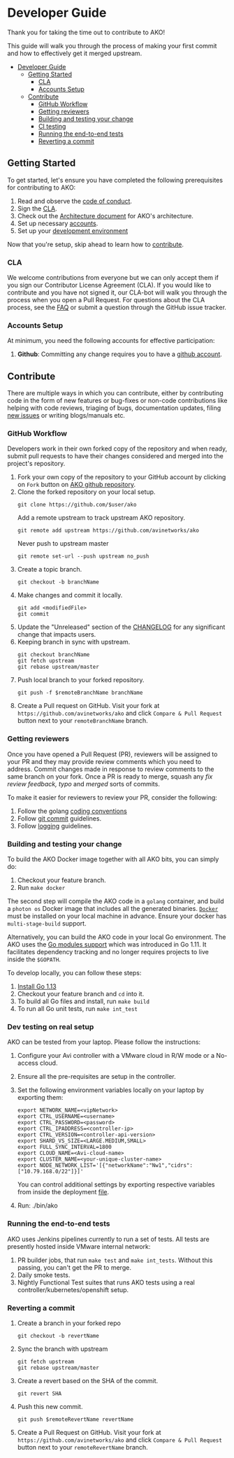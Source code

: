 # Developer Guide

Thank you for taking the time out to contribute to AKO!

This guide will walk you through the process of making your first commit and how
to effectively get it merged upstream.

- [Developer Guide](#developer-guide)
  - [Getting Started](#getting-started)
    - [CLA](#cla)
    - [Accounts Setup](#accounts-setup)
  - [Contribute](#contribute)
    - [GitHub Workflow](#github-workflow)
    - [Getting reviewers](#getting-reviewers)
    - [Building and testing your change](#building-and-testing-your-change)
    - [CI testing](#ci-testing)
    - [Running the end-to-end tests](#running-the-end-to-end-tests)
    - [Reverting a commit](#reverting-a-commit)

## Getting Started

To get started, let's ensure you have completed the following prerequisites for
contributing to AKO:
1. Read and observe the [code of conduct](CODE_OF_CONDUCT.md).
2. Sign the [CLA](#cla).
3. Check out the [Architecture document](/docs/architecture.md) for AKO's architecture.
4. Set up necessary [accounts](#accounts-setup).
5. Set up your [development environment](docs/manual-installation.md)

Now that you're setup, skip ahead to learn how to [contribute](#contribute). 

### CLA

We welcome contributions from everyone but we can only accept them if you sign
our Contributor License Agreement (CLA). If you would like to contribute and you
have not signed it, our CLA-bot will walk you through the process when you open
a Pull Request. For questions about the CLA process, see the
[FAQ](https://cla.vmware.com/faq) or submit a question through the GitHub issue
tracker.

### Accounts Setup

At minimum, you need the following accounts for effective participation:

1. **Github**: Committing any change requires you to have a [github
   account](https://github.com/join).


## Contribute

There are multiple ways in which you can contribute, either by contributing
code in the form of new features or bug-fixes or non-code contributions like
helping with code reviews, triaging of bugs, documentation updates, filing
[new issues](#filing-an-issue) or writing blogs/manuals etc.


### GitHub Workflow

Developers work in their own forked copy of the repository and when ready,
submit pull requests to have their changes considered and merged into the
project's repository.

1. Fork your own copy of the repository to your GitHub account by clicking on
   `Fork` button on [AKO github repository](https://github.com/avinetworks/ako).
2. Clone the forked repository on your local setup.
    ```
    git clone https://github.com/$user/ako
    ```
    Add a remote upstream to track upstream AKO repository.
    ```
    git remote add upstream https://github.com/avinetworks/ako
    ```
    Never push to upstream master
    ```
    git remote set-url --push upstream no_push
    ```
3. Create a topic branch.
    ```
    git checkout -b branchName
    ```
4. Make changes and commit it locally.
    ```
    git add <modifiedFile>
    git commit
    ```
5. Update the "Unreleased" section of the [CHANGELOG](CHANGELOG.md) for any
   significant change that impacts users.
6. Keeping branch in sync with upstream.
    ```
    git checkout branchName
    git fetch upstream
    git rebase upstream/master
    ```
7. Push local branch to your forked repository.
    ```
    git push -f $remoteBranchName branchName
    ```
8. Create a Pull request on GitHub.
   Visit your fork at `https://github.com/avinetworks/ako` and click
   `Compare & Pull Request` button next to your `remoteBranchName` branch.

### Getting reviewers

Once you have opened a Pull Request (PR), reviewers will be assigned to your
PR and they may provide review comments which you need to address.
Commit changes made in response to review comments to the same branch on your
fork. Once a PR is ready to merge, squash any *fix review feedback, typo*
and *merged* sorts of commits.

To make it easier for reviewers to review your PR, consider the following:
1. Follow the golang [coding conventions](https://github.com/golang/go/wiki/CodeReviewComments)
2. Follow [git commit](https://chris.beams.io/posts/git-commit/) guidelines.
3. Follow [logging](https://github.com/kubernetes/community/blob/master/contributors/devel/sig-instrumentation/logging.md) guidelines.

### Building and testing your change

To build the AKO Docker image together with all AKO bits, you can simply
do:

1. Checkout your feature branch.
2. Run `make docker`

The second step will compile the AKO code in a `golang` container, and build
a `photon os` Docker image that includes all the generated binaries. [`Docker`](https://docs.docker.com/install)
must be installed on your local machine in advance. Ensure your docker has `multi-stage-build` support.

Alternatively, you can build the AKO code in your local Go environment. The
AKO uses the [Go modules support](https://github.com/golang/go/wiki/Modules) which was introduced in Go 1.11. It
facilitates dependency tracking and no longer requires projects to live inside
the `$GOPATH`.

To develop locally, you can follow these steps:

 1. [Install Go 1.13](https://golang.org/doc/install)
 2. Checkout your feature branch and `cd` into it.
 3. To build all Go files and install, run `make build`
 4. To run all Go unit tests, run `make int_test`

### Dev testing on real setup

AKO can be tested from your laptop. Please follow the instructions:

 1. Configure your Avi controller with a VMware cloud in R/W mode or a No-access cloud.
 2. Ensure all the pre-requisites are setup in the controller.
 3. Set the following environment variables locally on your laptop by exporting them:

        export NETWORK_NAME=<vipNetwork>
        export CTRL_USERNAME=<username>
        export CTRL_PASSWORD=<password>
        export CTRL_IPADDRESS=<controller-ip>
        export CTRL_VERSION=<controller-api-version>
        export SHARD_VS_SIZE=<LARGE.MEDIUM,SMALL>
        export FULL_SYNC_INTERVAL=1800
        export CLOUD_NAME=<Avi-cloud-name>
        export CLUSTER_NAME=<your-unique-cluster-name>
        export NODE_NETWORK_LIST='[{"networkName":"Nw1","cidrs":["10.79.168.0/22"]}]'
        
     You can control additional settings by exporting respective variables from inside the deployment [file](https://github.com/vmware/load-balancer-and-ingress-services-for-kubernetes/blob/master/helm/ako/templates/deployment.yaml).

  4. Run: ./bin/ako

### Running the end-to-end tests

AKO uses Jenkins pipelines currently to run a set of tests.
All tests are presently hosted inside VMware internal network:

 1. PR builder jobs, that run `make test` and `make int_tests`. Without this passing, you can't get the PR to merge.
 2. Daily smoke tests. 
 3. Nightly Functional Test suites that runs AKO tests using a real controller/kubernetes/openshift setup.

### Reverting a commit

1. Create a branch in your forked repo
    ```
    git checkout -b revertName
    ```
2. Sync the branch with upstream
    ```
    git fetch upstream
    git rebase upstream/master
    ```
3. Create a revert based on the SHA of the commit.
    ```
    git revert SHA
    ```
4. Push this new commit.
    ```
    git push $remoteRevertName revertName
    ```
5. Create a Pull Request on GitHub.
   Visit your fork at `https://github.com/avinetworks/ako` and click
   `Compare & Pull Request` button next to your `remoteRevertName` branch.
